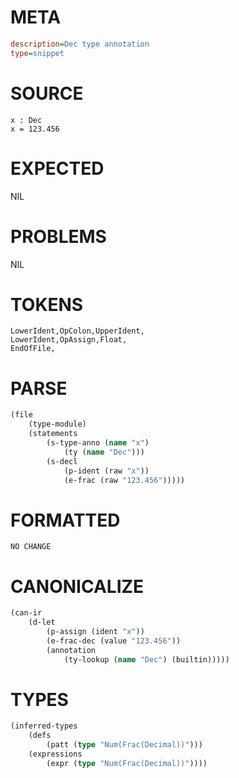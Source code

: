 # META
~~~ini
description=Dec type annotation
type=snippet
~~~
# SOURCE
~~~roc
x : Dec
x = 123.456
~~~
# EXPECTED
NIL
# PROBLEMS
NIL
# TOKENS
~~~zig
LowerIdent,OpColon,UpperIdent,
LowerIdent,OpAssign,Float,
EndOfFile,
~~~
# PARSE
~~~clojure
(file
	(type-module)
	(statements
		(s-type-anno (name "x")
			(ty (name "Dec")))
		(s-decl
			(p-ident (raw "x"))
			(e-frac (raw "123.456")))))
~~~
# FORMATTED
~~~roc
NO CHANGE
~~~
# CANONICALIZE
~~~clojure
(can-ir
	(d-let
		(p-assign (ident "x"))
		(e-frac-dec (value "123.456"))
		(annotation
			(ty-lookup (name "Dec") (builtin)))))
~~~
# TYPES
~~~clojure
(inferred-types
	(defs
		(patt (type "Num(Frac(Decimal))")))
	(expressions
		(expr (type "Num(Frac(Decimal))"))))
~~~
